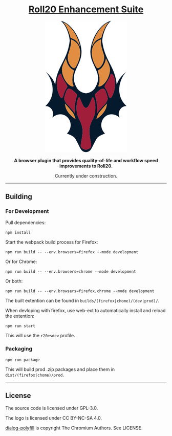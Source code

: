 <h1 align="center">
    <a href="https://github.com/SSStormy/roll20-enhancement-suite">Roll20 Enhancement Suite</a>
</h1>

<p align="center">
    <img src="assets/logo.svg">
</p>

<p align="center">
    <b>A browser plugin that provides quality-of-life and workflow speed improvements to Roll20.</b>
</p>


<p align="center">
  Currently under construction.
</p>

<hr>


## Building

### For Development

Pull dependencies:
```
npm install
```

Start the webpack build process for Firefox:
```
npm run build -- --env.browsers=firefox --mode development
```

Or for Chrome:
```
npm run build -- --env.browsers=chrome --mode development
```

Or both:
```
npm run build -- --env.browsers=firefox,chrome --mode development
```

The built extention can be found in `builds/(firefox|chome)/(dev|prod)/`.


When devloping with firefox, use web-ext to automatically install and reload the extention:
```
npm run start
```
This will use the `r20esdev` profile.

### Packaging
```
npm run package
```
This will build prod .zip packages and place them in `dist/(firefox|chome)/prod`.

---

## License
The source code is licensed under GPL-3.0.

The logo is licensed under CC BY-NC-SA 4.0.

[dialog-polyfill](https://github.com/GoogleChrome/dialog-polyfill) is copyright The Chromium Authors. See LICENSE.
